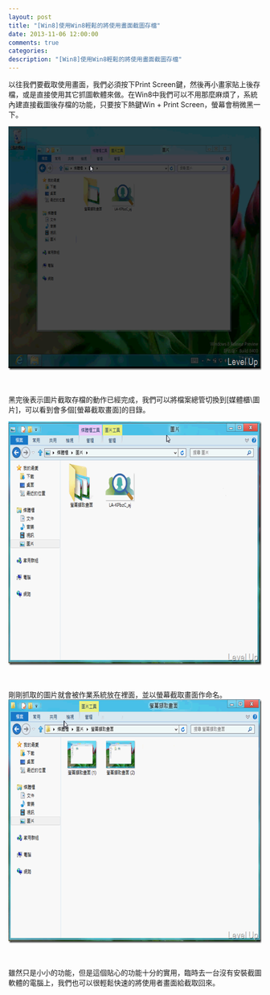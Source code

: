 ```yaml
---
layout: post
title: "[Win8]使用Win8輕鬆的將使用畫面截圖存檔"
date: 2013-11-06 12:00:00
comments: true
categories: 
description: "[Win8]使用Win8輕鬆的將使用畫面截圖存檔"
---
```

<p>
	以往我們要截取使用畫面，我們必須按下Print Screen鍵，然後再小畫家貼上後存檔，或是直接使用其它抓圖軟體來做。在Win8中我們可以不用那麼麻煩了，系統內建直接截圖後存檔的功能，只要按下熱鍵Win + Print Screen，螢幕會稍微黑一下。</p>
<p>
	<img alt="image" border="0" height="484" src="\images\posts\1c0f2988-262f-4850-816c-265c413d61c2\image_thumb.png" style="border-bottom: 0px; border-left: 0px; border-top: 0px; border-right: 0px" width="640" /></p>
<p>
	 </p>
<p>
	黑完後表示圖片截取存檔的動作已經完成，我們可以將檔案總管切換到[媒體櫃\圖片]，可以看到會多個[螢幕截取畫面]的目錄。</p>
<p>
	<img alt="image" border="0" height="484" src="\images\posts\1c0f2988-262f-4850-816c-265c413d61c2\image_thumb_1.png" style="border-bottom: 0px; border-left: 0px; border-top: 0px; border-right: 0px" width="638" /></p>
<p>
	 </p>
<p>
	剛剛抓取的圖片就會被作業系統放在裡面，並以螢幕截取畫面作命名。<img alt="image" border="0" height="484" src="\images\posts\1c0f2988-262f-4850-816c-265c413d61c2\image_thumb_2.png" style="border-bottom: 0px; border-left: 0px; border-top: 0px; border-right: 0px" width="641" /></p>
<p>
	 </p>
<p>
	雖然只是小小的功能，但是這個貼心的功能十分的實用，臨時去一台沒有安裝截圖軟體的電腦上，我們也可以很輕鬆快速的將使用者畫面給截取回來。</p>
